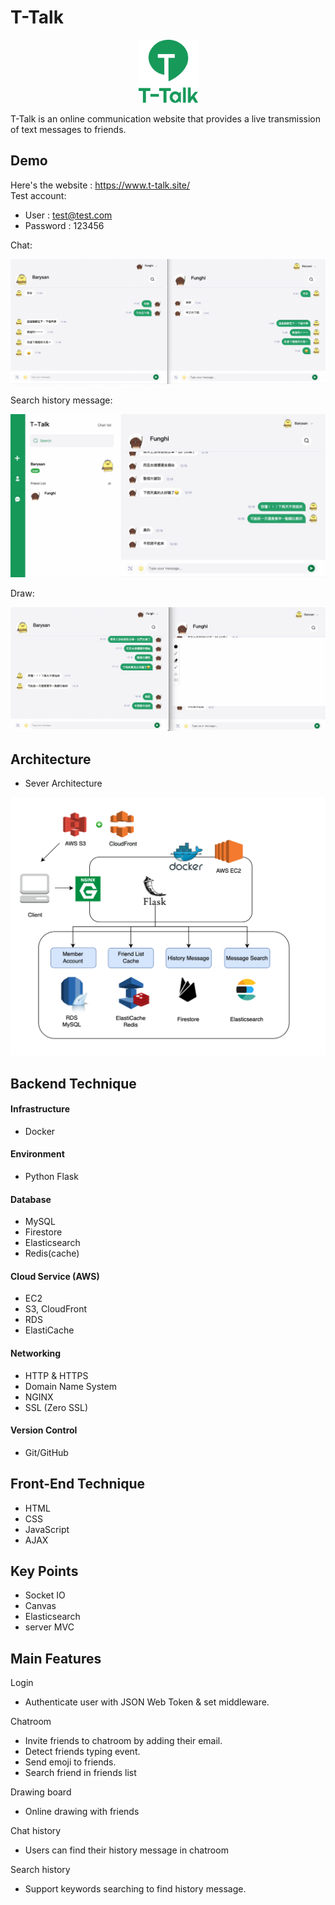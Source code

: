 # T-Talk

<p align="center">
<img src="https://raw.githubusercontent.com/yin0110/t-talk/new/static/img/logo.png" alt="drawing" width="95px"/>
</p>
T-Talk is an online communication website that provides a live transmission of text messages
to friends.

## Demo

Here's the website : https://www.t-talk.site/
</br>Test account:

- User : test@test.com
- Password : 123456

Chat:

<p align="center">
<img src="https://raw.githubusercontent.com/yin0110/t-talk/new/static/img/chat.gif" alt="drawing"/>
</p>

Search history message:

<p align="center">
<img src="https://raw.githubusercontent.com/yin0110/t-talk/new/static/img/search.gif" alt="drawing"/>
</p>
Draw:
<p align="center">
<img src="https://raw.githubusercontent.com/yin0110/t-talk/new/static/img/paint.gif" alt="drawing"/>
</p>

## Architecture

- Sever Architecture

<img src="https://raw.githubusercontent.com/yin0110/t-talk/new/static/img/structure.png" alt="drawing"/>

## Backend Technique

#### Infrastructure

- Docker

#### Environment

- Python Flask

#### Database

- MySQL
- Firestore
- Elasticsearch
- Redis(cache)

#### Cloud Service (AWS)

- EC2
- S3, CloudFront
- RDS
- ElastiCache

#### Networking

- HTTP & HTTPS
- Domain Name System
- NGINX
- SSL (Zero SSL)

#### Version Control

- Git/GitHub

## Front-End Technique

- HTML
- CSS
- JavaScript
- AJAX

## Key Points

- Socket IO
- Canvas
- Elasticsearch
- server MVC

## Main Features

Login

- Authenticate user with JSON Web Token & set middleware.

Chatroom

- Invite friends to chatroom by adding their email.
- Detect friends typing event.
- Send emoji to friends.
- Search friend in friends list

Drawing board

- Online drawing with friends

Chat history

- Users can find their history message in chatroom

Search history

- Support keywords searching to find history message.

<!-- #### Key Points

- Use Socket IO to achieve real-time chat and use room & private room concept to create chatroom & detect the typing event.

- Use Canvas to combine with Socket IO to achieve online drawing board.
- To decrease data access latency, store friend list cache in redis.
- Do paging in history message and load 20 messages per time
- Accelerate history message searching speed by using elastic search. Also search related message.
- Use index in MySQL to accelerate the searching speed. -->
